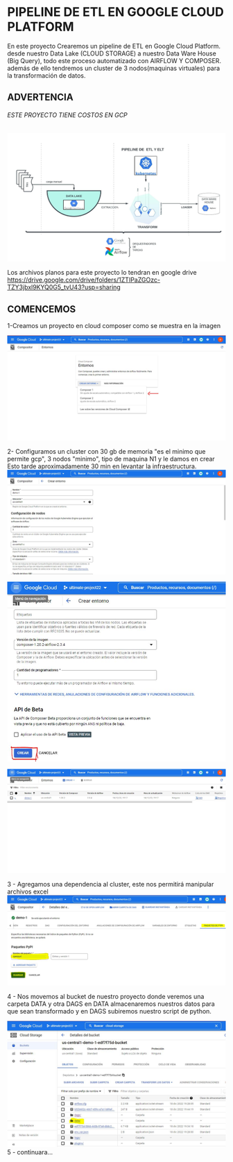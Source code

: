 # PIPELINE DE ETL EN GOOGLE CLOUD PLATFORM
En este proyecto Crearemos un pipeline de ETL en Google Cloud Platform.
desde nuestro Data Lake (CLOUD STORAGE) a nuestro Data Ware House (Big Query), todo este proceso automatizado con AIRFLOW Y COMPOSER. además de ello tendremos un cluster
de 3 nodos(maquinas virtuales) para la transformación de datos. 
## ADVERTENCIA 
###### ESTE PROYECTO TIENE COSTOS EN GCP
![](https://github.com/GianArthas/pipeline_etl_on-gcp/blob/main/capturas/pipeline%20etl%20en%20gcp.jpeg?raw=true)

Los archivos planos para este proyecto lo tendran en google drive
https://drive.google.com/drive/folders/1ZTIPaZGOzc-TZY3jbxl9KYQ0G5_tvU43?usp=sharing

## COMENCEMOS
1-Creamos un proyecto en cloud composer como se muestra en la imagen

![](https://github.com/GianArthas/pipeline_etl_on-gcp/blob/main/capturas/pagina%20compositor.JPG?raw=true)

2- Configuramos un cluster con 30 gb de memoria "es el minimo que permite gcp", 3 nodos "minimo", tipo de maquina N1  y le damos en crear
 Esto tarde aproximadamente 30 min en levantar la infraestructura.
 ![](https://github.com/GianArthas/pipeline_etl_on-gcp/blob/main/capturas/configuracion%20cluster.JPG?raw=true)

![](https://github.com/GianArthas/pipeline_etl_on-gcp/blob/main/capturas/configuracion%20cluster%202.JPG?raw=true)

![](https://github.com/GianArthas/pipeline_etl_on-gcp/blob/main/capturas/30%20min%20aprox.JPG?raw=true)

3 - Agregamos una dependencia al cluster, este nos permitirá manipular archivos excel
![](https://github.com/GianArthas/pipeline_etl_on-gcp/blob/main/capturas/dependencias.JPG?raw=true)

4 - Nos movemos al bucket de nuestro proyecto donde veremos una carpeta DATA y otra DAGS
    en DATA almacenaremos nuestros datos para que sean transformado y en DAGS subiremos nuestro script de python.
 
![](https://github.com/GianArthas/pipeline_etl_on-gcp/blob/main/capturas/cloud%20storage%20data.JPG?raw=true)
5 - continuara...




